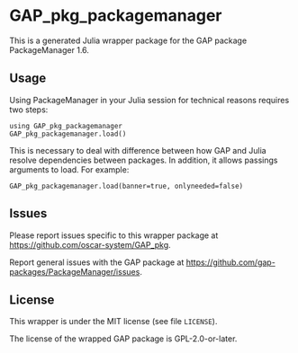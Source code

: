 # GAP_pkg_packagemanager

This is a generated Julia wrapper package for the GAP package PackageManager 1.6.

## Usage

Using PackageManager in your Julia session for technical reasons requires two steps:

    using GAP_pkg_packagemanager
    GAP_pkg_packagemanager.load()

This is necessary to deal with difference between how GAP and Julia
resolve dependencies between packages. In addition, it allows passings
arguments to load. For example:

    GAP_pkg_packagemanager.load(banner=true, onlyneeded=false)

## Issues

Please report issues specific to this wrapper package at <https://github.com/oscar-system/GAP_pkg>.

Report general issues with the GAP package at <https://github.com/gap-packages/PackageManager/issues>.

## License

This wrapper is under the MIT license (see file `LICENSE`).

The license of the wrapped GAP package is GPL-2.0-or-later.
